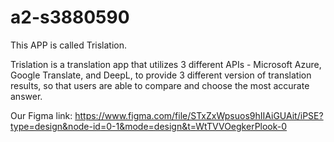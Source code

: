 # a2-s3880590

This APP is called Trislation.

Trislation is a translation app that utilizes 3 different APIs - Microsoft Azure, Google Translate, and DeepL, 
to provide 3 different version of translation results, so that users are able to compare and choose the most accurate answer.

Our Figma link: https://www.figma.com/file/STxZxWpsuos9hIIAiGUAit/iPSE?type=design&node-id=0-1&mode=design&t=WtTVVOegkerPlook-0
